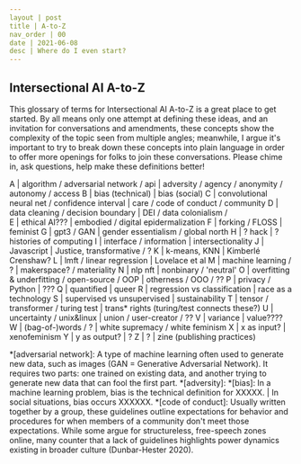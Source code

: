 ```yaml
---
layout | post
title | A-to-Z
nav_order | 00
date | 2021-06-08
desc | Where do I even start?
---
```


## Intersectional AI A-to-Z 

This glossary of terms for Intersectional AI A-to-Z is a great place to get started. By all means only one attempt at defining these ideas, and an invitation for conversations and amendments, these concepts show the complexity of the topic seen from multiple angles; meanwhile, I argue it's important to try to break down these concepts into plain language in order to offer more openings for folks to join these conversations. Please chime in, ask questions, help make these definitions better!

A | algorithm / adversarial network / api	| adversity / agency / anonymity / autonomy / access
B | bias (technical)	| bias (social)
C | convolutional neural net / confidence interval | care / code of conduct / community
D | data cleaning / decision boundary 	| DEI / data colonialism /  
E | ethical AI??? 	| embodied / digital epidermalization
F | forking / FLOSS 	| feminist
G | gpt3 / GAN 	| gender essentialism / global north
H | ? hack 	| ? histories of computing
I | interface / information	| intersectionality
J | Javascript 	| Justice, transformative / ?
K | k-means, KNN 	| Kimberlé Crenshaw?
L | lmft / linear regression 	| Lovelace et al
M | machine learning / ? 	| makerspace? / materiality
N | nlp nft 	| nonbinary / 'neutral'
O | overfitting & underfitting / open-source / OOP | otherness / OOO / ??
P | privacy / Python 	| ???
Q | quantified  	| queer 
R | regression vs classification 	| race as a technology 
S | supervised vs unsupervised 	| sustainability 
T | tensor / transformer / turing test	| trans* rights  (turing/test connects these?)
U | uncertainty / unix&linux 	| union / user-creator / ?? 
V | variance 	| value????
W | (bag-of-)words / ?	| white supremacy / white feminism
X | x as input? 	| xenofeminism
Y | y as output? 	| ?
Z | ? 	| zine (publishing practices)

*[adversarial network]: A type of machine learning often used to generate new data, such as images (GAN = Generative Adversarial Network). It requires two parts: one trained on existing data, and another trying to generate new data that can fool the first part. 
*[adversity]: 
*[bias]: In a machine learning problem, bias is the technical definition for XXXXX. | In social situations, bias occurs XXXXXX.
*[code of conduct]: Usually written together by a group, these guidelines outline expectations for behavior and procedures for when members of a community don't meet those expectations. While some argue for structureless, free-speech zones online, many counter that a lack of guidelines highlights power dynamics existing in broader culture (Dunbar-Hester 2020).

